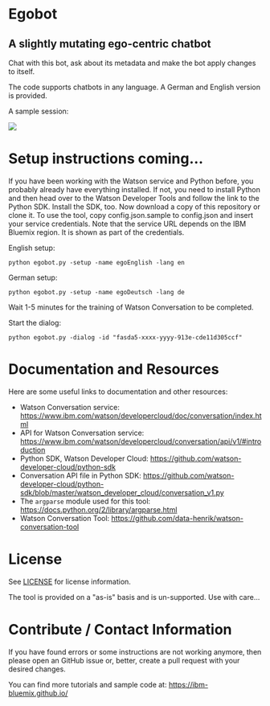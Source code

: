 # Egobot
## A slightly mutating ego-centric chatbot
Chat with this bot, ask about its metadata and make the bot apply changes to itself.

The code supports chatbots in any language. A German and English version is provided.

A sample session:   

![](https://raw.githubusercontent.com/data-henrik/bluemix-egobot/master/images/egobot-session.en.gif)

# Setup instructions coming...

If you have been working with the Watson service and Python before, you probably already have everything installed. If not, you need to install Python and then head over to the Watson Developer Tools and follow the link to the Python SDK. Install the SDK, too. Now download a copy of this repository or clone it.
To use the tool, copy config.json.sample to config.json and insert your service credentials. Note that the service URL depends on the IBM Bluemix region. It is shown as part of the credentials.

English setup:   
```
python egobot.py -setup -name egoEnglish -lang en
```
German setup:
```
python egobot.py -setup -name egoDeutsch -lang de
```


Wait 1-5 minutes for the training of Watson Conversation to be completed.

Start the dialog:   
```
python egobot.py -dialog -id "fasda5-xxxx-yyyy-913e-cde11d305ccf"
```


# Documentation and Resources
Here are some useful links to documentation and other resources:
* Watson Conversation service: https://www.ibm.com/watson/developercloud/doc/conversation/index.html
* API for Watson Conversation service: https://www.ibm.com/watson/developercloud/conversation/api/v1/#introduction
* Python SDK, Watson Developer Cloud: https://github.com/watson-developer-cloud/python-sdk
* Conversation API file in Python SDK: https://github.com/watson-developer-cloud/python-sdk/blob/master/watson_developer_cloud/conversation_v1.py
* The `argparse` module used for this tool: https://docs.python.org/2/library/argparse.html
* Watson Conversation Tool: https://github.com/data-henrik/watson-conversation-tool


# License
See [LICENSE](LICENSE) for license information.

The tool is provided on a "as-is" basis and is un-supported. Use with care...

# Contribute / Contact Information
If you have found errors or some instructions are not working anymore, then please open an GitHub issue or, better, create a pull request with your desired changes.

You can find more tutorials and sample code at:
https://ibm-bluemix.github.io/
